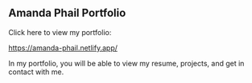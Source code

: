 ## Amanda Phail Portfolio

Click here to view my portfolio:

https://amanda-phail.netlify.app/ 

In my portfolio, you will be able to view my resume, projects, and get in contact with me.